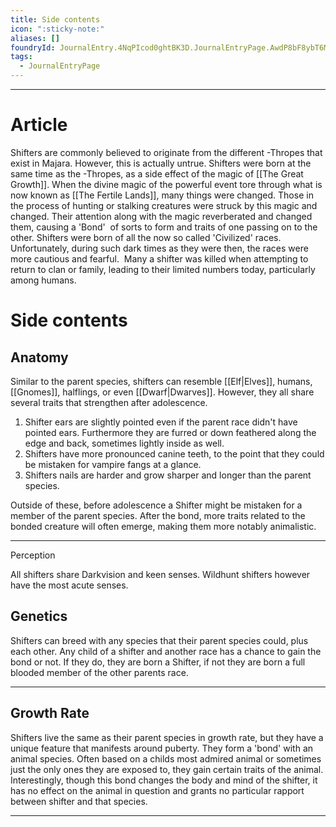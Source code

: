 ```yaml
---
title: Side contents
icon: ":sticky-note:"
aliases: []
foundryId: JournalEntry.4NqPIcod0ghtBK3D.JournalEntryPage.AwdP8bF8ybT6MPJY
tags:
  - JournalEntryPage
---
```

---
# Article
Shifters are commonly believed to originate from the different -Thropes that exist in Majara. However, this is actually untrue. Shifters were born at the same time as the -Thropes, as a side effect of the magic of [[The Great Growth]]. When the divine magic of the powerful event tore through what is now known as [[The Fertile Lands]], many things were changed. Those in the process of hunting or stalking creatures were struck by this magic and changed. Their attention along with the magic reverberated and changed them, causing a 'Bond'  of sorts to form and traits of one passing on to the other. Shifters were born of all the now so called 'Civilized' races. Unfortunately, during such dark times as they were then, the races were more cautious and fearful.  Many a shifter was killed when attempting to return to clan or family, leading to their limited numbers today, particularly among humans.


# Side contents
## Anatomy

Similar to the parent species, shifters can resemble [[Elf|Elves]], humans, [[Gnomes]], halflings, or even [[Dwarf|Dwarves]]. However, they all share several traits that strengthen after adolescence.

1.  Shifter ears are slightly pointed even if the parent race didn't have pointed ears. Furthermore they are furred or down feathered along the edge and back, sometimes lightly inside as well. 
2.  Shifters have more pronounced canine teeth, to the point that they could be mistaken for vampire fangs at a glance.
3.  Shifters nails are harder and grow sharper and longer than the parent species. 

Outside of these, before adolescence a Shifter might be mistaken for a member of the parent species. After the bond, more traits related to the bonded creature will often emerge, making them more notably animalistic.

* * *

Perception

All shifters share Darkvision and keen senses. Wildhunt shifters however have the most acute senses.

## Genetics

Shifters can breed with any species that their parent species could, plus each other. Any child of a shifter and another race has a chance to gain the bond or not. If they do, they are born a Shifter, if not they are born a full blooded member of the other parents race.

* * *

## Growth Rate

Shifters live the same as their parent species in growth rate, but they have a unique feature that manifests around puberty. They form a 'bond' with an animal species. Often based on a childs most admired animal or sometimes just the only ones they are exposed to, they gain certain traits of the animal. Interestingly, though this bond changes the body and mind of the shifter, it has no effect on the animal in question and grants no particular rapport between shifter and that species.

* * *